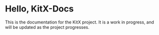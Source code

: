 # Hello, KitX-Docs

This is the documentation for the KitX project. It is a work in progress, and will be updated as the project progresses.

